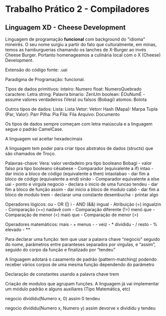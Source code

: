 # Trabalho Prático 2 - Compiladores

## Linguagem XD - Cheese Development
Linguagem de programação **funcional** com background do "idioma" mineirês. O seu nome surgiu a partir do fato que culturalmente, em minas, temos as hamburguerias chamando os lanches de X-Burger ao invés Cheese Burger. Portanto homenageamos a culinária local com o X (Cheese) Development.

Extensão do código fonte: .uai

Paradigma de Programação: funcional.


Tipos de dados primitivos:
inteiro: Numero
float: NumeroQuebrado
caractere: Letra
string: Palavra
binario: ZeriUm
boolean: ÉOuNumÉ - assume valores verdadeiros (Vera) ou falsos (Bobagi)
atomos: Bolota


Outros tipos de dados:
Lista: Lista
Vetor: Vetorr
Hash (Mapa): Marpa
Tupla (Par, Valor): Parr
Pilha: Pia
Fila: Fila
Arquivo: Documento


Os tipos de dados sempre começam com letra maiúscula e a linguagem segue o padrão CamelCase.

A linguagem vai aceitar hexadecimais

A linguagem tem poder para criar tipos abstratos de dados (structs) que são chamados de Troço.

Palavras-chave:
Vera:  valor verdadeiro pra tipo booleano
Bobagi - valor falso pra tipo booleano
cêsabese - Comparador (equivalente a if)
intao - dar inicio a bloco de código (equivalente a then)
intaotabao - dar fim a bloco de código (equivalente a end)
sinão - Comparador equivalente a else
uai - ponto e virgula
negocio - declara o inicio de uma funcao
tendeu - dar fim a bloco de função
assim - dar inicio a bloco de modulo
cabô - dar fim a bloco de modulo
trem - declarar uma constante
desembucha - printar algo

Operadores lógicos:
ou - OR (|)
i - AND (&&)
ingual - Atribuição (=)
ingualzin - Comparação (==)
nadavê com - Comparação diferente (!=)
menó que - Comparação de menor (<)
maió que - Comparação de menor (>)

Operadores matemáticos:
mais - +
menus - \-
veiz - *
divididu - /
resto - %
elevado - **


Para declarar uma função: tem que usar a palavra chave “negocio" seguido do nome, parâmetros entre paranteses separados por virgulas, e “assim”, seguido do corpo da função e finalizado por “tendeu”


A linguagem adotará o casamento de padrão (pattern-matching) podendo receber vários corpos de uma mesma função dependendo do parâmetro

Declaração de constantes usando a palavra chave trem

Criação de modulos que agrupam funções. A linguagem já vai implementar um módulo padrão e alguns auxiliares (Tipo Matemática, etc)


negocio divididu(Numero x, 0) assim
    0
tendeu

negocio divididu(Numero x, Numero y) assim
    devorve x divididu y
tendeu


